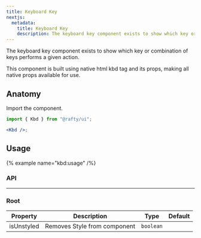 ```yaml
---
title: Keyboard Key
nextjs:
  metadata:
    title: Keyboard Key
    description: The keyboard key component exists to show which key or combination of keys performs a given action.
---
```


The keyboard key component exists to show which key or combination of keys performs a given action.

This component is built using native html kbd tag and its props, making all native props available for use.

## Anatomy

Import the component.

```jsx
import { Kbd } from "@rafty/ui";

<Kbd />;
```

## Usage

{% example name="kbd:usage" /%}

### API

---

### Root

| Property   | Description                  | Type      | Default |
| ---------- | ---------------------------- | --------- | ------- |
| isUnstyled | Removes Style from component | `boolean` |         |
